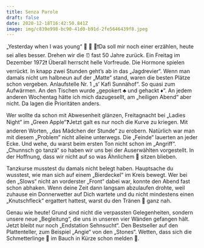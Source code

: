 ```yaml
---
title: Senza Parole
draft: false
date: 2020-12-18T16:42:50.841Z
image: img/c839e998-bc90-41d0-b91d-2fe5646439f8.jpeg
---
```

„Yesterday when I was young“ 🤭 🙈 🤫❗️Da soll mir noch einer erzählen, heute sei alles besser. Drehen wir die ⏰ fast 50 Jahre zurück. Ein Freitag im Dezember 1972❗️ Überall herrscht helle Vorfreude. Die Hormone spielen verrückt. In knapp zwei Stunden geht’s ab in das „Jagdrevier“. Wenn man damals nicht um halbneun auf der „Matte“ stand, waren die besten Plätze schon vergeben. Anlaufstelle Nr. 1 „s’ Kafi Sunnähof“. So quasi zum Aufwärmen. An den Tischen wurde „gepokert ♣️ und gehackt ♦️“. An jedem anderen Wochentag hätte ich mich dazugesellt, am „heiligen Abend“ aber nicht. Da lagen die Prioritäten anders. 

Wer wollte da schon mit Abwesenheit glänzen, Freitagnacht bei „Ladies Night“ im „Green Apple“❓Jetzt galt es nur noch die Kurve zu kriegen. Mit anderen Worten, „das Mädchen der Stunde“ zu erobern. Natürlich war man mit diesem „Problem“ nicht alleine unterwegs. Die „Feinde“ lauerten an jeder Ecke. Und wehe, du warst beim ersten Ton nicht schon im „Angriff“. „Chunnsch go tanzä“ so haben wir uns bei der Auserwählten vorgestellt. In der Hoffnung, dass wir nicht auf so was Ähnlichem 🧺 sitzen blieben.

Tanzkurse musstest du damals nicht belegt haben. Hauptsache du wusstest, wie man sich auf einem „Bierdeckel“ im Kreis bewegt. Wer bei den „Slows“ nicht an vorderster „Front“ dabei war, konnte den Abend fast schon abhaken. Wenn deine Zeit dann langsam abzulaufen drohte, weil zuhause ein Donnerwetter auf Dich wartete und du nicht mindestens einen „Knutschfleck“ ergattert hattest, warst du den Tränen 🥲 ganz nah.

Genau wie heute! Grund sind nicht die verpassten Gelegenheiten, sondern unsere neue „Begleitung“, die uns in unseren vier Wänden gefangen hält. Jetzt bleibt nur noch „Endstation Sehnsucht“.  Den Bestseller auf den Plattenteller, zum Beispiel „Angie“ von den „Stones“. Wetten, dass sich die Schmetterlinge 🦋 im Bauch in Kürze schon melden 🙈.